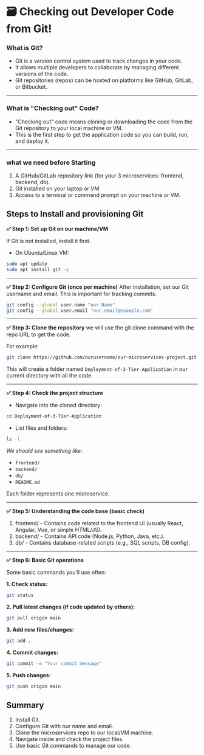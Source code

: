 # 🗃️ Checking out Developer Code from Git!

### What is Git?
- Git is a version control system used to track changes in your code.
- It allows multiple developers to collaborate by managing different versions of the code.
- Git repositories (repos) can be hosted on platforms like GitHub, GitLab, or Bitbucket.

---

### What is "Checking out" Code?
- "Checking out" code means cloning or downloading the code from the Git repository to your local machine or VM.
- This is the first step to get the application code so you can build, run, and deploy it.

---

### what we need before Starting
1. A GitHub/GitLab repository link (for your 3 microservices: frontend, backend, db).
2. Git installed on your laptop or VM.
3. Access to a terminal or command prompt on your machine or VM.
   

## Steps to Install and provisioning Git

**✅ Step 1: Set up Git on our machine/VM**

If Git is not installed, install it first.
- On Ubuntu/Linux VM:
```bash
sudo apt update
sudo apt install git -y
```

---

**✅ Step 2: Configure Git (once per machine)**
After installation, set our Git username and email. This is important for tracking commits.

```bash
git config --global user.name "our Name"
git config --global user.email "our.email@example.com"
```

---

**✅ Step 3: Clone the repository**
we will use the git clone command with the repo URL to get the code.

For example:

```bash
git clone https://github.com/ourusername/our-microservices-project.git
```
This will create a folder named `Deployment-of-3-Tier-Application` in our current directory with all the code.

---

**✅ Step 4: Check the project structure**
- Navigate into the cloned directory:

```bash
cd Deployment-of-3-Tier-Application
```

- List files and folders:

```bash
ls -l
```

*We should see something like:*

- `frontend/`
- `backend/`
- `db/`
- `README.md`

Each folder represents one microservice.

---

**✅ Step 5: Understanding the code base (basic check)**

1. frontend/ - Contains code related to the frontend UI (usually React, Angular, Vue, or simple HTML/JS).
2. backend/ - Contains API code (Node.js, Python, Java, etc.).
3. db/ - Contains database-related scripts (e.g., SQL scripts, DB config).

---

**✅ Step 6: Basic Git operations**

Some basic commands you’ll use often:

**1. Check status:**

```bash
git status
```

**2. Pull latest changes (if code updated by others):**

```bash
git pull origin main
```

**3. Add new files/changes:**

```bash
git add .
```

**4. Commit changes:**

``` bash
git commit -m "Your commit message"
```

**5. Push changes:**

```bash
git push origin main
```

## Summary 
1. Install Git.
2. Configure Git with our name and email.
3. Clone the microservices repo to our local/VM machine.
4. Navigate inside and check the project files.
5. Use basic Git commands to manage our code.

